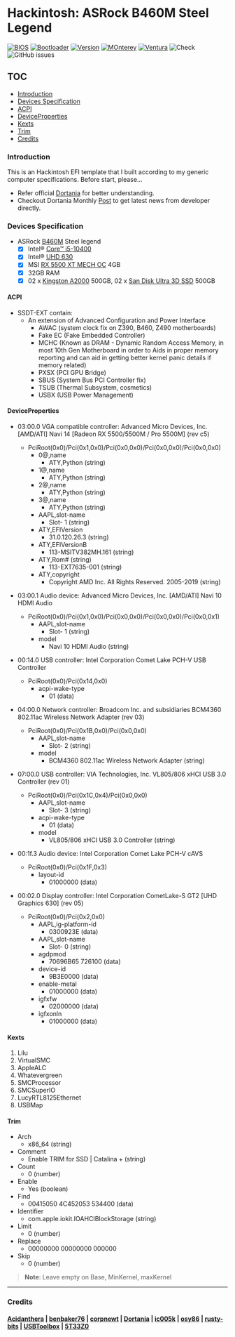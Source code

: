 # Hackintosh: ASRock B460M Steel Legend

[![BIOS](https://img.shields.io/badge/BIOS-1.60B-red)](https://www.asrock.com/mb/Intel/B460M%20Steel%20Legend/#BIOS)
[![Bootloader](https://img.shields.io/badge/Bootloader-OpenCore-yellow)](https://github.com/theofficialcopypaste/ASRockB460MSL-OC/releases)
[![Version](https://img.shields.io/badge/Version-0.8.7-white)](https://github.com/acidanthera/OpenCorePkg/releases)
[![MOnterey](https://img.shields.io/badge/Compatible-Monterey-purple)](https://www.apple.com/ge/macos/monterey/)
[![Ventura](https://img.shields.io/badge/Compatible-Ventura-orange)](https://www.apple.com/my/macos/ventura/)
![Check](https://img.shields.io/badge/Status-Pass-brightgreen)
![GitHub issues](https://img.shields.io/github/issues/theofficialcopypaste/ASRockB460MSL-OC?color=blue&label=Issues)

## TOC

* [Introduction](#introduction)
* [Devices Specification](#devices-specification)
* [ACPI](#acpi)
* [DeviceProperties](#deviceproperties)
* [Kexts](#kexts)
* [Trim](#trim)
* [Credits](#credits)

### Introduction

This is an Hackintosh EFI template that I built according to my generic computer specifications. Before start, please...

* Refer official [Dortania](https://dortania.github.io/OpenCore-Install-Guide/) for better understanding.
* Checkout Dortania Monthly [Post](https://dortania.github.io) to get latest news from developer directly.

### Devices Specification

*   ASRock [B460M](https://www.asrock.com/mb/Intel/B460M%20Steel%20Legend/) Steel legend
    *   [x] Intel® [Core™ i5-10400](https://www.intel.com/content/www/us/en/products/sku/199271/intel-core-i510400-processor-12m-cache-up-to-4-30-ghz/specifications.html)
    *   [x] Intel® [UHD 630](https://ark.intel.com/content/www/us/en/ark/products/graphics/126790/intel-uhd-graphics-630.html)
    *   [x] MSI [RX 5500 XT MECH OC](https://www.msi.com/Graphics-Card/Radeon-RX-5500-XT-MECH-4G/Overview) 4GB
    *   [x] 32GB RAM
    *   [x] 02 x [Kingston A2000](https://www.kingston.com/en/company/press/article/56606) 500GB, 02 x [San Disk Ultra 3D SSD](https://www.westerndigital.com/en-ap/products/internal-drives/sandisk-ultra-3d-sata-iii-ssd#SDSSDH3-250G-G25) 500GB

#### ACPI

* SSDT-EXT contain:
	* An extension of Advanced Configuration and Power Interface
		+ AWAC (system clock fix on Z390, B460, Z490 motherboards)
		+ Fake EC (Fake Embedded Controller)
		+ MCHC (Known as DRAM - Dynamic Random Access Memory, in most 10th Gen Motherboard in order to Aids in proper memory reporting and can aid in getting better kernel panic details if memory related)
		+ PXSX (PCI GPU Bridge)
		+ SBUS (System Bus PCI Controller fix)
		+ TSUB (Thermal Subsystem, cosmetics)
		+ USBX (USB Power Management)

####  DeviceProperties

- 03:00.0 VGA compatible controller: Advanced Micro Devices, Inc. [AMD/ATI] Navi 14 [Radeon RX 5500/5500M / Pro 5500M] (rev c5)
	+ PciRoot(0x0)/Pci(0x1,0x0)/Pci(0x0,0x0)/Pci(0x0,0x0)/Pci(0x0,0x0)
		* 0@,name
			- ATY,Python (string)
		* 1@,name
			- ATY,Python (string)
		* 2@,name
			- ATY,Python (string)
		* 3@,name
			- ATY,Python (string)
		* AAPL,slot-name
			- Slot- 1 (string)
		* ATY,EFIVersion
			- 31.0.120.26.3 (string)
		* ATY,EFIVersionB
			- 113-MSITV382MH.161 (string)
		* ATY,Rom# (string)
			- 113-EXT7635-001 (string)
		* ATY,copyright
			- Copyright AMD Inc. All Rights Reserved. 2005-2019 (string)
				
- 03:00.1 Audio device: Advanced Micro Devices, Inc. [AMD/ATI] Navi 10 HDMI Audio
	+ PciRoot(0x0)/Pci(0x1,0x0)/Pci(0x0,0x0)/Pci(0x0,0x0)/Pci(0x0,0x1)
		* AAPL,slot-name
			- Slot- 1 (string)
		* model
			- Navi 10 HDMI Audio (string)
				
- 00:14.0 USB controller: Intel Corporation Comet Lake PCH-V USB Controller
	+ PciRoot(0x0)/Pci(0x14,0x0)
		* acpi-wake-type
			- 01 (data)
				
- 04:00.0 Network controller: Broadcom Inc. and subsidiaries BCM4360 802.11ac Wireless Network Adapter (rev 03)
	+ PciRoot(0x0)/Pci(0x1B,0x0)/Pci(0x0,0x0)
		* AAPL,slot-name
			- Slot- 2 (string)
		* model
			- BCM4360 802.11ac Wireless Network Adapter (string)
				
- 07:00.0 USB controller: VIA Technologies, Inc. VL805/806 xHCI USB 3.0 Controller (rev 01)
	+ PciRoot(0x0)/Pci(0x1C,0x4)/Pci(0x0,0x0)
		*  AAPL,slot-name
			-  Slot- 3 (string)
		* acpi-wake-type
			- 01 (data)
		* model
			- VL805/806 xHCI USB 3.0 Controller (string)
			
- 00:1f.3 Audio device: Intel Corporation Comet Lake PCH-V cAVS
	+ PciRoot(0x0)/Pci(0x1F,0x3)
		* layout-id
			- 01000000 (data)
				
- 00:02.0 Display controller: Intel Corporation CometLake-S GT2 [UHD Graphics 630] (rev 05)
	+ PciRoot(0x0)/Pci(0x2,0x0)
		* AAPL,ig-platform-id 
			- 0300923E (data)
		* AAPL,slot-name
			- Slot- 0 (string)
		* agdpmod
			- 70696B65 726100 (data)
		* device-id
			- 9B3E0000 (data)
		* enable-metal
			- 01000000 (data)
		* igfxfw
			- 02000000 (data)
		* igfxonln
			- 01000000 (data)

####  Kexts

1. Lilu
2. VirtualSMC
3. AppleALC
4. Whatevergreen
5. SMCProcessor
6. SMCSuperIO
7. LucyRTL8125Ethernet
8. USBMap

#### Trim

- Arch
	+ x86_64 (string)
- Comment
	+ Enable TRIM for SSD | Catalina + (string)
- Count
	+ 0 (number)
- Enable
	+ Yes (boolean)
- Find
	+ 00415050 4C452053 534400 (data)
- Identifier
	+ com.apple.iokit.IOAHCIBlockStorage (string)
- Limit
	+ 0 (number)
- Replace
	+ 00000000 00000000 000000
- Skip
	+ 0 (number)
	
> **Note**: Leave empty on Base, MinKernel, maxKernel

	
---

### Credits

#### [Acidanthera](https://github.com/acidanthera) | [benbaker76](https://github.com/benbaker76) | [corpnewt](https://github.com/corpnewt) | [Dortania](https://github.com/dortania) | [ic005k](https://github.com/ic005k) | [osy86](https://github.com/osy86) | [rusty-bits](https://github.com/rusty-bits) | [USBToolbox](https://github.com/USBToolBox) | [5T33Z0](https://github.com/5T33Z0)
